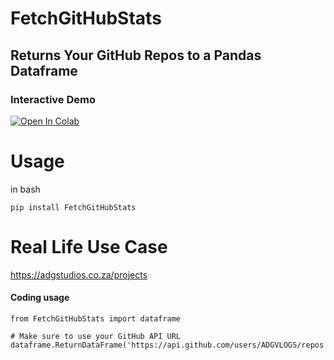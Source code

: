 # FetchGitHubStats

## Returns Your GitHub Repos to a Pandas Dataframe

### Interactive Demo
<a href="https://colab.research.google.com/github/ADGVLOGS/FetchGitHubStats/blob/main/GitHub_API_to_DataFrame.ipynb" target="_parent"><img src="https://colab.research.google.com/assets/colab-badge.svg" alt="Open In Colab"/></a>

# Usage 

in bash

```
pip install FetchGitHubStats
```

# Real Life Use Case

https://adgstudios.co.za/projects


#### Coding usage

```
from FetchGitHubStats import dataframe

# Make sure to use your GitHub API URL
dataframe.ReturnDataFrame('https://api.github.com/users/ADGVLOGS/repos')
```
